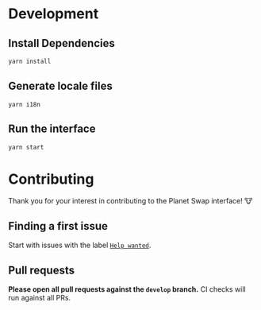 # Development

## Install Dependencies

```bash
yarn install
```

## Generate locale files

```
yarn i18n
```

## Run the interface

```bash
yarn start
```

# Contributing

Thank you for your interest in contributing to the Planet Swap interface! 🐮

## Finding a first issue

Start with issues with the label
[`Help wanted`](https://github.com/cowprotocol/cowswap/issues?q=is%3Aopen+is%3Aissue+label%3A%22Help_Wanted%22+).

## Pull requests

**Please open all pull requests against the `develop` branch.**
CI checks will run against all PRs.

<!-- # Translations
TODO: read and re-enable
Help Planet Swap reach a global audience!

Planet Swap uses [Crowdin](https://crowdin.com/project/cowswap)
for managing translations. Whenever a new string is added to the project,
it gets uploaded to Crowdin for translation by [this workflow](./.github/workflows/crowdin.yaml).

You can contribute by joining Crowdin to proofread existing translations [here](https://crowdin.com/project/uniswap-interface/invite?d=93i5n413q403t4g473p443o4c3t2g3s21343u2c3n403l4b3v2735353i4g4k4l4g453j4g4o4j4e4k4b323l4a3h463s4g453q443m4e3t2b303s2a35353l403o443v293e303k4g4n4r4g483i4g4r4j4e4o473i5n4a3t463t4o4)

Or, ask to join us as a translator in the Discord!
-->
